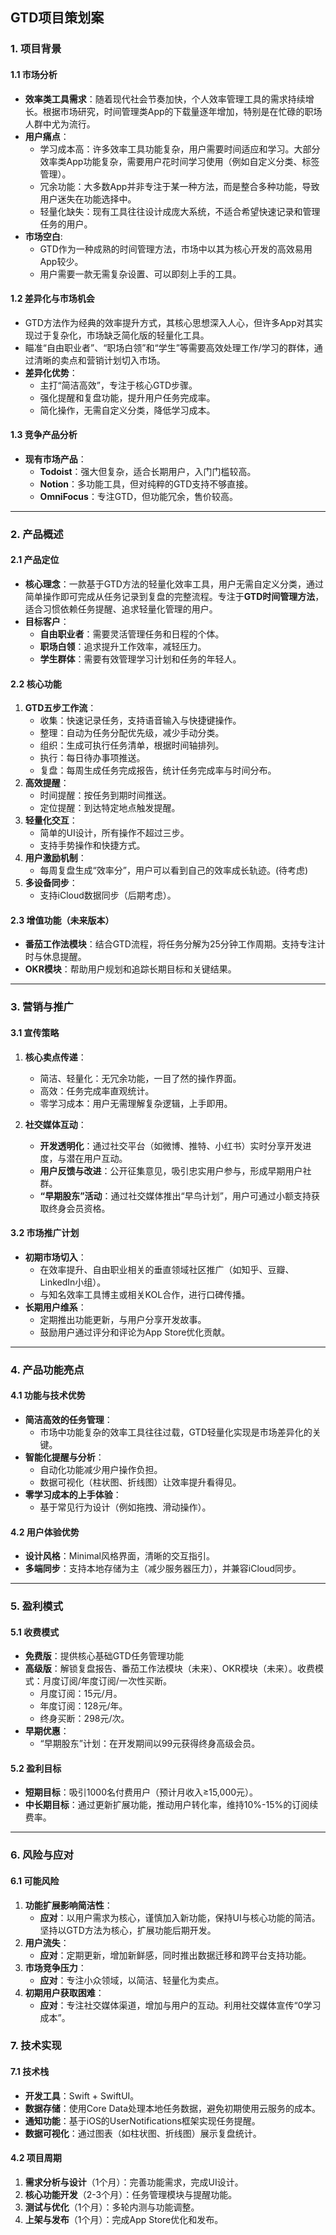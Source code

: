 ## **GTD项目策划案**

### **1. 项目背景**

#### **1.1 市场分析**
- **效率类工具需求**：随着现代社会节奏加快，个人效率管理工具的需求持续增长。根据市场研究，时间管理类App的下载量逐年增加，特别是在忙碌的职场人群中尤为流行。
- **用户痛点**：
  - 学习成本高：许多效率工具功能复杂，用户需要时间适应和学习。大部分效率类App功能复杂，需要用户花时间学习使用（例如自定义分类、标签管理）。
  - 冗余功能：大多数App并非专注于某一种方法，而是整合多种功能，导致用户迷失在功能选择中。
  - 轻量化缺失：现有工具往往设计成庞大系统，不适合希望快速记录和管理任务的用户。
- **市场空白**:
  - GTD作为一种成熟的时间管理方法，市场中以其为核心开发的高效易用App较少。
  - 用户需要一款无需复杂设置、可以即刻上手的工具。

#### **1.2 差异化与市场机会**
- GTD方法作为经典的效率提升方式，其核心思想深入人心，但许多App对其实现过于复杂化，市场缺乏简化版的轻量化工具。
- 瞄准“自由职业者”、“职场白领”和“学生”等需要高效处理工作/学习的群体，通过清晰的卖点和营销计划切入市场。
- **差异化优势**：
  - 主打“简洁高效”，专注于核心GTD步骤。
  - 强化提醒和复盘功能，提升用户任务完成率。
  - 简化操作，无需自定义分类，降低学习成本。

#### **1.3 竞争产品分析**
- **现有市场产品**：
  - **Todoist**：强大但复杂，适合长期用户，入门门槛较高。
  - **Notion**：多功能工具，但对纯粹的GTD支持不够直接。
  - **OmniFocus**：专注GTD，但功能冗余，售价较高。

---

### **2. 产品概述**

#### **2.1 产品定位**
- **核心理念**：一款基于GTD方法的轻量化效率工具，用户无需自定义分类，通过简单操作即可完成从任务记录到复盘的完整流程。专注于**GTD时间管理方法**，适合习惯依赖任务提醒、追求轻量化管理的用户。
- **目标客户**：
  - **自由职业者**：需要灵活管理任务和日程的个体。
  - **职场白领**：追求提升工作效率，减轻压力。
  - **学生群体**：需要有效管理学习计划和任务的年轻人。

#### **2.2 核心功能**
1. **GTD五步工作流**：
   - 收集：快速记录任务，支持语音输入与快捷键操作。
   - 整理：自动为任务分配优先级，减少手动分类。
   - 组织：生成可执行任务清单，根据时间轴排列。
   - 执行：每日待办事项推送。
   - 复盘：每周生成任务完成报告，统计任务完成率与时间分布。
2. **高效提醒**：
   - 时间提醒：按任务到期时间推送。
   - 定位提醒：到达特定地点触发提醒。
3. **轻量化交互**：
   - 简单的UI设计，所有操作不超过三步。
   - 支持手势操作和快捷方式。
4. **用户激励机制**：
   - 每周复盘生成“效率分”，用户可以看到自己的效率成长轨迹。(待考虑)
5. **多设备同步**：
   - 支持iCloud数据同步（后期考虑）。

#### **2.3 增值功能（未来版本）**
- **番茄工作法模块**：结合GTD流程，将任务分解为25分钟工作周期。支持专注计时与休息提醒。
- **OKR模块**：帮助用户规划和追踪长期目标和关键结果。

---

### **3. 营销与推广**

#### **3.1 宣传策略**
1. **核心卖点传递**：
   - 简洁、轻量化：无冗余功能，一目了然的操作界面。
   - 高效：任务完成率直观统计。
   - 零学习成本：用户无需理解复杂逻辑，上手即用。

2. **社交媒体互动**：
   - **开发透明化**：通过社交平台（如微博、推特、小红书）实时分享开发进度，与潜在用户互动。
   - **用户反馈与改进**：公开征集意见，吸引忠实用户参与，形成早期用户社群。
   - **“早期股东”活动**：通过社交媒体推出“早鸟计划”，用户可通过小额支持获取终身会员资格。

#### **3.2 市场推广计划**
- **初期市场切入**：
  - 在效率提升、自由职业相关的垂直领域社区推广（如知乎、豆瓣、LinkedIn小组）。
  - 与知名效率工具博主或相关KOL合作，进行口碑传播。
- **长期用户维系**：
  - 定期推出功能更新，与用户分享开发故事。
  - 鼓励用户通过评分和评论为App Store优化贡献。

---

### **4. 产品功能亮点**

#### **4.1 功能与技术优势**
- **简洁高效的任务管理**：
  - 市场中功能复杂的效率工具往往过载，GTD轻量化实现是市场差异化的关键。
- **智能化提醒与分析**：
  - 自动化功能减少用户操作负担。
  - 数据可视化（柱状图、折线图）让效率提升看得见。
- **零学习成本的上手体验**：
  - 基于常见行为设计（例如拖拽、滑动操作）。

#### **4.2 用户体验优势**
- **设计风格**：Minimal风格界面，清晰的交互指引。
- **多端同步**：支持本地存储为主（减少服务器压力），并兼容iCloud同步。

---

### **5. 盈利模式**

#### **5.1 收费模式**
- **免费版**：提供核心基础GTD任务管理功能
- **高级版**：解锁复盘报告、番茄工作法模块（未来）、OKR模块（未来）。收费模式：月度订阅/年度订阅/一次性买断。
  - 月度订阅：15元/月。
  - 年度订阅：128元/年。
  - 终身买断：298元/次。
- **早期优惠**：
  - “早期股东”计划：在开发期间以99元获得终身高级会员。

#### **5.2 盈利目标**
- **短期目标**：吸引1000名付费用户（预计月收入≥15,000元）。
- **中长期目标**：通过更新扩展功能，推动用户转化率，维持10%-15%的订阅续费率。

---

### **6. 风险与应对**

#### **6.1 可能风险**
1. **功能扩展影响简洁性**：
   - **应对**：以用户需求为核心，谨慎加入新功能，保持UI与核心功能的简洁。坚持以GTD方法为核心，扩展功能后期开发。
2. **用户流失**：
   - **应对**：定期更新，增加新鲜感，同时推出数据迁移和跨平台支持功能。
3. **市场竞争压力**：
   - **应对**：专注小众领域，以简洁、轻量化为卖点。
4. **初期用户获取困难**：
   - **应对**：专注社交媒体渠道，增加与用户的互动。利用社交媒体宣传“0学习成本”。
   
### **7. 技术实现**

#### **7.1 技术栈**
- **开发工具**：Swift + SwiftUI。
- **数据存储**：使用Core Data处理本地任务数据，避免初期使用云服务的成本。
- **通知功能**：基于iOS的UserNotifications框架实现任务提醒。
- **数据可视化**：通过图表（如柱状图、折线图）展示复盘统计。

#### **4.2 项目周期**
1. **需求分析与设计**（1个月）：完善功能需求，完成UI设计。
2. **核心功能开发**（2-3个月）：任务管理模块与提醒功能。
3. **测试与优化**（1个月）：多轮内测与功能调整。
4. **上架与发布**（1个月）：完成App Store优化和发布。
